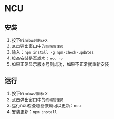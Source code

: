 # NCU

## 安装

1. 按下```Windows徽标```+```X```
2. 点击弹出窗口中的```终端管理员```
3. 输入：```npm install -g npm-check-updates```
4. 检查安装是否成功：```ncu -v```
5. 如果正常显示版本号则成功，如果不正常就重新安装

## 运行

1. 按下```Windows徽标```+```X```
2. 点击弹出窗口中的```终端管理员```
3. 运行ncu检查哪些依赖可以更新：```ncu```
4. 安装更新：```npm install```